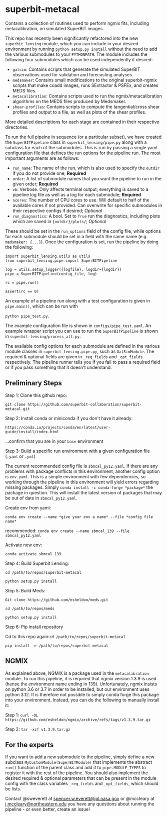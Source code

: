 # superbit-metacal
Contains a collection of routines used to perform ngmix fits, including metacalibration, on simulated SuperBIT images.

This repo has recently been significantly refactored into the new `superbit_lensing` module, which you can include in your desired environment by running `python setup.py install` without the need to add the various submodules to your `PYTHONPATH`. The module includes the following four submodules which can be used independently if desired:

  - `galsim`: Contains scripts that generate the simulated SuperBIT observations used for validation and forecasting analyses.
  - `medsmaker`: Contains small modifications to the original superbit-ngmix scripts that make coadd images, runs SExtractor & PSFEx, and creates MEDS files.
  - `metacalibration`: Contains scripts used to run the ngmix/metacalibration algorithms on the MEDS files produced by Medsmaker.
  - `shear-profiles`: Contains scripts to compute the tangential/cross shear profiles and output to a file, as well as plots of the shear profiles.

More detailed descriptions for each stage are contained in their respective directories.

To run the full pipeine in sequence (or a particular subset), we have created the `SuperBITPipeline` class in `superbit_lensing/pipe.py` along with a subclass for each of the submodules. This is run by passing a single yaml configuration file that defines the run options for the pipeline run. The most important arguments are as follows:

- `run_name`: The name of the run, which is also used to specify the `outdir` if you do not provide one; **Required**
- `order`: A list of submodule names that you want the pipeline to run in the given order; **Required**
- `vb`: Verbose. Only affects terminal output; everything is saved to a pipeline log file as well as a log for each submodule; **Required**
- `ncores`: The number of CPU cores to use. Will default to half of the available cores if not provided. Can overwrite for specific submodules in their respective configs if desired; _Optional_
- `run_diagnostics`: A bool. Set to `True` run the diagnostics, including plots which are saved in `{outdir}/plots/`; _Optional_

These should be set in the `run_options` field of the config file, while options for each submodule should be set in a field with the same name (e.g. `medsmaker: {...}`). Once the configuration is set, run the pipeline by doing the following:
```
import superbit_lensing.utils as utils
from superbit_lensing.pipe import SuperBITPipeline

log = utils.setup_logger({logfile}, logdir={logdir})
pipe = SuperBITPipeline(config_file, log)

rc = pipe.run()

assert(rc == 0)
```
An example of a pipeline run along with a test configuration is given in `pipe.main()`, which can be run with

`python pipe_test.py`.

The example configuration file is shown in `configs/pipe_test.yaml`. An example wrapper script you can use to run the `SuperBITPipeline` is shown in `superbit-lensing/process_all.py`.

The available config options for each submodule are defined in the various module classes in `superbit_lensing.pipe.py`, such as `GalSimModule`. The required & optional fields are given in `_req_fields` and `_opt_fields` respectively. The pipeline runner tells you if you fail to pass a required field or if you pass something that it doesn't understand.

## Preliminary Steps

Step 1: Clone this github repo:

`git clone https://github.com/superbit-collaboration/superbit-metacal.git`

Step 2: Install conda or miniconda if you don't have it already:

`https://conda.io/projects/conda/en/latest/user-guide/install/index.html`

...confirm that you are in your `base` environment 

Step 3:  Build a specific run environment with a given configuration file (`.yaml` or `.yml`)

The current recommended config file is `sbmcal_py12.yaml`. If there are any problems with package conflicts in this environment, another config option is `env.yaml`. This is a simple environment with few dependencies, so working through the pipeline in this environment will yield errors regarding missing packages. Simply `conda install -c conda-forge *package*` the package in question. This will install the latest version of packages that may be out of date in `sbmcal_py12.yaml`. 

Create env from yaml:

`conda env create --name *give your env a name* --file *config file name*`

recommended: `conda env create --name sbmcal_139 --file sbmcal_py12.yaml`

Activate new env:

`conda activate sbmcal_139`

Step 4: Build Superbit Lensing:

`cd /path/to/repos/superbit-metacal`

`python setup.py install`

Step 5: Build Meds:

`Git clone https://github.com/esheldon/meds.git`

`cd /path/to/repos/meds`

`python setup.py install`

Step 6: Pip install repository

Cd to this repo again:`cd /path/to/repos/superbit-metacal`

`pip install -e /path/to/repos/superbit-metacal`

## NGMIX

As explained above, NGMIX is a package used in the `metacalibration` module. To run this pipeline, it is required that ngmix version 1.3.9 is used (hense the environment name ending in 139). Unfortunately, ngmix insists on python 3.6 or 3.7 in order to be installed, but our environment uses python 3.12. It is therefore not possible to simply conda forge this package into your environment. Instead, you can do the following to manually install it:

Step 1: `curl -OL https://github.com/esheldon/ngmix/archive/refs/tags/v1.3.9.tar.gz`

Step 2: `tar -xzf v1.3.9.tar.gz`



## For the experts

If you want to add a new submodule to the pipeline, simply define a new subclass `MyCustomModule(SuperBITModule)` that implements the abstract `run()` function of the parent class and add it to `pipe.MODULE_TYPES` to register it with the rest of the pipeline. You should also implement the desired required & optional parameters that can be present in the module config with the class variables `_req_fields` and `_opt_fields`, which should be lists.

Contact @sweverett at spencer.w.everett@jpl.nasa.gov or @mccleary at j.mccleary@northeastern.edu you have any questions about running the pipeline - or even better, create an issue!
